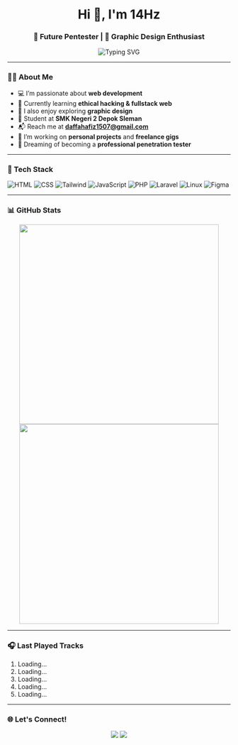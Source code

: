 <h1 align="center">Hi 👋, I'm 14Hz</h1>
<h3 align="center">🎯 Future Pentester | 🎨 Graphic Design Enthusiast</h3>

<p align="center">
  <img src="https://readme-typing-svg.demolab.com?font=Fira+Code&pause=1000&center=true&width=435&lines=Welcome+to+my+GitHub!;Passionate+about+web+and+security;Let%E2%80%99s+build+and+break+things+ethically!" alt="Typing SVG" />
</p>

---

### 🧑‍💻 About Me
- 💻 I’m passionate about **web development**
- 🧠 Currently learning **ethical hacking & fullstack web**
- 🎨 I also enjoy exploring **graphic design**
- 🏫 Student at **SMK Negeri 2 Depok Sleman**
- 📬 Reach me at **daffahafiz1507@gmail.com**
- 💼 I’m working on **personal projects** and **freelance gigs**
- 🎯 Dreaming of becoming a **professional penetration tester**

---

### 🔧 Tech Stack
![HTML](https://img.shields.io/badge/-HTML5-E34F26?style=flat&logo=html5&logoColor=white)
![CSS](https://img.shields.io/badge/-CSS3-1572B6?style=flat&logo=css3)
![Tailwind](https://img.shields.io/badge/-Tailwind-38B2AC?style=flat&logo=tailwind-css)
![JavaScript](https://img.shields.io/badge/-JavaScript-F7DF1E?style=flat&logo=javascript&logoColor=black)
![PHP](https://img.shields.io/badge/-PHP-777BB4?style=flat&logo=php&logoColor=white)
![Laravel](https://img.shields.io/badge/-Laravel-F05340?style=flat&logo=laravel)
![Linux](https://img.shields.io/badge/-Linux-FCC624?style=flat&logo=linux&logoColor=black)
![Figma](https://img.shields.io/badge/-Figma-black?style=flat&logo=figma)

---

### 📊 GitHub Stats
<p align="center">
  <img src="https://github-readme-stats.vercel.app/api?username=14Hz&show_icons=true&theme=radical" width="450"/>
  <img src="https://github-readme-streak-stats.herokuapp.com/?user=14Hz&theme=radical" width="450"/>
</p>

---
### 🎧 Last Played Tracks

1. Loading...
2. Loading...
3. Loading...
4. Loading...
5. Loading...
---

### 🌐 Let's Connect!
<p align="center">
  <a href="mailto:daffahafiz1507@gmail.com"><img src="https://img.shields.io/badge/-Email-red?style=flat&logo=gmail&logoColor=white" /></a>
  <a href="https://www.linkedin.com/in/daffa-hafidzudin-arsyad-a64b54328/"><img src="https://img.shields.io/badge/-LinkedIn-blue?style=flat&logo=linkedin&logoColor=white" /></a>
</p>
